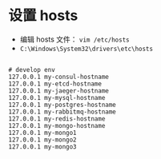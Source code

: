 # 设置 hosts

* 编辑 hosts 文件： `vim /etc/hosts`
* `C:\Windows\System32\drivers\etc\hosts`

```text

# develop env
127.0.0.1 my-consul-hostname
127.0.0.1 my-etcd-hostname
127.0.0.1 my-jaeger-hostname
127.0.0.1 my-mysql-hostname
127.0.0.1 my-postgres-hostname
127.0.0.1 my-rabbitmq-hostname
127.0.0.1 my-redis-hostname
127.0.0.1 my-mongo-hostname
127.0.0.1 my-mongo1
127.0.0.1 my-mongo2
127.0.0.1 my-mongo3

```